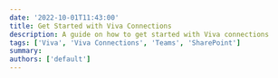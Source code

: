 ```yaml
---
date: '2022-10-01T11:43:00'
title: Get Started with Viva Connections
description: A guide on how to get started with Viva connections
tags: ['Viva', 'Viva Connections', 'Teams', 'SharePoint']
summary:
authors: ['default']
---
```

